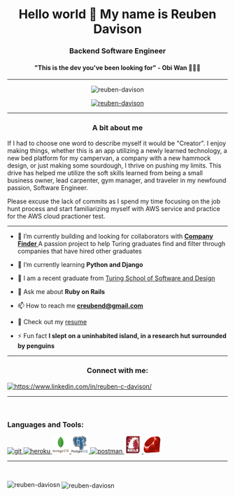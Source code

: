 <h1 align="center">Hello world 👋 My name is Reuben Davison</h1>
<h3 align="center">Backend Software Engineer </h3>
<h4 align="center"> "This is the dev you've been looking for" - Obi Wan 🧔🏽‍♂️</h4>

<hr>

<p align="center"> <img src="https://komarev.com/ghpvc/?username=reuben-davison&label=Profile%20views&color=0e75b6&style=flat" alt="reuben-davison" /> </p>

<p align="center"> <a href="https://github.com/ryo-ma/github-profile-trophy"><img src="https://github-profile-trophy.vercel.app/?username=reuben-davison" alt="reuben-davison" /></a> </p>

<hr>

<h3 align="center">A bit about me </h3>

If I had to choose one word to describe myself it would be "Creator". I enjoy making things, whether this is an app utilizing a newly learned technology, a new bed platform for my campervan, a company with a new hammock design, or just making some sourdough, I thrive on pushing my limits. This drive has helped me utilize the soft skills learned from being a small business owner, lead carpenter, gym manager, and traveler in my newfound passion, Software Engineer. 

Please excuse the lack of commits as I spend my time focusing on the job hunt process and start familiarizing myself with AWS service and practice for the AWS cloud practioner test. 

<hr>

- 🔭 I’m currently building and looking for collaborators with [<b> Company Finder </b>](https://github.com/Reuben-Davison/company_finder) A passion project to help Turing graduates find and filter through companies that have hired other graduates

- 🌱 I’m currently learning **Python and Django**

- 🎉 I am a recent graduate from [Turing School of Software and Design](https://terminal.turing.edu/alumni/1292-reuben-davison)

- 💬 Ask me about **Ruby on Rails**

- 📫 How to reach me **creubend@gmail.com**

- 📄 Check out my [resume](https://turing-terminal-production.s3.us-east-2.amazonaws.com/26e117om883n4q6ch3m2gyahhny2?response-content-disposition=inline%3B%20filename%3D%22Software%20Developer%20Resume%20-%20Reuben%20Davison%20V3.pdf%22%3B%20filename%2A%3DUTF-8%27%27Software%2520Developer%2520Resume%2520-%2520Reuben%2520Davison%2520V3.pdf&response-content-type=application%2Fpdf&X-Amz-Algorithm=AWS4-HMAC-SHA256&X-Amz-Credential=AKIA3LJHOIGWOPTBZWP6%2F20220810%2Fus-east-2%2Fs3%2Faws4_request&X-Amz-Date=20220810T174540Z&X-Amz-Expires=86400&X-Amz-SignedHeaders=host&X-Amz-Signature=13ba2c45a0a1649cb0053473aa4b7d099b5291bffbe2f5b641a349729cf1af2a)

- ⚡ Fun fact **I slept on a uninhabited island, in a research hut surrounded by penguins**

<hr>

<h3 align="center">Connect with me:</h3>
<p align="left">
<a href="https://linkedin.com/in/reuben-c-davison/" target="blank"><img align="center" src="https://raw.githubusercontent.com/rahuldkjain/github-profile-readme-generator/master/src/images/icons/Social/linked-in-alt.svg" alt="https://www.linkedin.com/in/reuben-c-davison/" height="30" width="40" /></a>
</p>

<hr>
<br>


<h3 align="left">Languages and Tools:</h3>
<p align="left"> <a href="https://git-scm.com/" target="_blank" rel="noreferrer"> <img src="https://www.vectorlogo.zone/logos/git-scm/git-scm-icon.svg" alt="git" width="40" height="40"/> </a> <a href="https://heroku.com" target="_blank" rel="noreferrer"> <img src="https://www.vectorlogo.zone/logos/heroku/heroku-icon.svg" alt="heroku" width="40" height="40"/> </a> <a href="https://www.mongodb.com/" target="_blank" rel="noreferrer"> <img src="https://raw.githubusercontent.com/devicons/devicon/master/icons/mongodb/mongodb-original-wordmark.svg" alt="mongodb" width="40" height="40"/> </a> <a href="https://www.postgresql.org" target="_blank" rel="noreferrer"> <img src="https://raw.githubusercontent.com/devicons/devicon/master/icons/postgresql/postgresql-original-wordmark.svg" alt="postgresql" width="40" height="40"/> </a> <a href="https://postman.com" target="_blank" rel="noreferrer"> <img src="https://www.vectorlogo.zone/logos/getpostman/getpostman-icon.svg" alt="postman" width="40" height="40"/> </a> <a href="https://rubyonrails.org" target="_blank" rel="noreferrer"> <img src="https://raw.githubusercontent.com/devicons/devicon/master/icons/rails/rails-original-wordmark.svg" alt="rails" width="40" height="40"/> </a> <a href="https://www.ruby-lang.org/en/" target="_blank" rel="noreferrer"> <img src="https://raw.githubusercontent.com/devicons/devicon/master/icons/ruby/ruby-original.svg" alt="ruby" width="40" height="40"/> </a> </p>

<hr>
<br>

<p><img align="left" src="https://github-readme-stats.vercel.app/api/top-langs?username=reuben-davison&show_icons=true&locale=en&layout=compact" alt="reuben-daviosn" /></p>

<p>&nbsp;<img align="center" src="https://github-readme-stats.vercel.app/api?username=reuben-davison&show_icons=true&locale=en" alt="reuben-daviosn" /></p>
